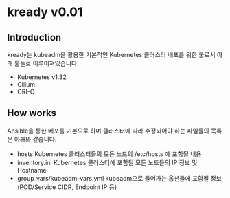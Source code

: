 # kready v0.01

## Introduction
kready는 kubeadm을 활용한 기본적인 Kubernetes 클러스터 배포를 위한 툴로서 아래 툴들로 이루어져있습니다.
- Kubernetes v1.32
- Cilium
- CRI-O

## How works
Ansible을 통한 배포를 기본으로 하며 클러스터에 따라 수정되어야 하는 파일들의 목록은 아래와 같습니다.
- hosts
  Kubernetes 클러스터들의 모든 노드의 /etc/hosts 에 포함될 내용
- inventory.ini
  Kubernetes 클러스터에 포함될 모든 노드들의 IP 정보 및 Hostname
- group_vars/kubeadm-vars.yml
  kubeadm으로 들어가는 옵션들에 포함될 정보(POD/Service CIDR, Endpoint IP 등)

